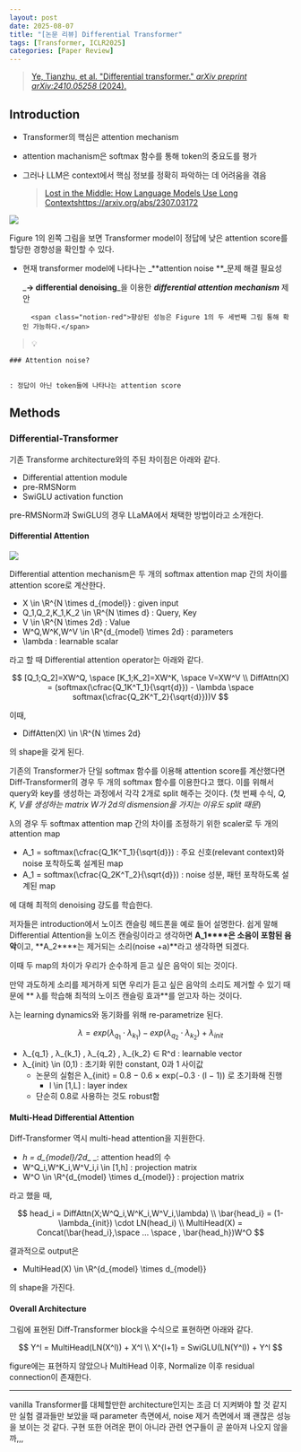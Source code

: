 ```yaml
---
layout: post
date: 2025-08-07
title: "[논문 리뷰] Differential Transformer"
tags: [Transformer, ICLR2025]
categories: [Paper Review]
---
```


> [Ye, Tianzhu, et al. "Differential transformer." ](https://arxiv.org/abs/2410.05258)[_arXiv preprint arXiv:2410.05258_](https://arxiv.org/abs/2410.05258)[ (2024).](https://arxiv.org/abs/2410.05258)



## Introduction

- Transformer의 핵심은 attention mechanism
- attention machanism은 softmax 함수를 통해 token의 중요도를 평가
- 그러나 LLM은 context에서 핵심 정보를 정확히 파악하는 데 어려움을 겪음

	> [Lost in the Middle: How Language Models Use Long Contextshttps://arxiv.org/abs/2307.03172](https://arxiv.org/abs/2307.03172)


![](https://prod-files-secure.s3.us-west-2.amazonaws.com/542b861c-36a8-4051-84e5-8804b6728dba/9083ea56-691a-4752-ae26-47f403431ac8/image.png?X-Amz-Algorithm=AWS4-HMAC-SHA256&X-Amz-Content-Sha256=UNSIGNED-PAYLOAD&X-Amz-Credential=ASIAZI2LB4665NR2ZLZP%2F20251002%2Fus-west-2%2Fs3%2Faws4_request&X-Amz-Date=20251002T210053Z&X-Amz-Expires=3600&X-Amz-Security-Token=IQoJb3JpZ2luX2VjEJz%2F%2F%2F%2F%2F%2F%2F%2F%2F%2FwEaCXVzLXdlc3QtMiJHMEUCIGBjdjkGqT79vOs5gm2RwFYCCnXiuzCDBJUm8Phq%2B92%2FAiEAmPNhjw6FnEQTdDpzoGSa642itKd%2FgMLQwRcJYsE84z8q%2FwMINRAAGgw2Mzc0MjMxODM4MDUiDIu%2BIEWeZiIhvzFIUSrcA64GQBBBhduV%2B5ZEz9DF0pE%2FfbCaWFOIO3Wi%2BDiQYX6jUy49J1s4Y7KeYmqdSQMHfGHlq4xw49dgRwpiuCg%2FJ%2FNjEqAuEKAD8itvQ7Ma7laQXutYHzF8It%2FMCBczokh65zR3ojpPlrqzjt7IH8buFQoA4R9LcMYT5o3Oau6mzY7D%2Bgr2H92rnITrRGyPDZY1YjaRi8pFxYb6gWBUP9IT4CYLKA0acNJ4iWd3cxk3vnKnqio0w4fqjPzHYl6tok45p%2BekGsjmRbaHbhWvwpOSa0N%2FR7BGd1CHVtCDL3n%2BSPDq2gddIDKJvaWXTTotpc%2B4MwYCxcIEOa4oNsXyTocV5XKMxAyPoBU67rGgFyuO5DYmkqci%2FFmNG6fD7qrM1CTT5x%2BDJnLYCkQwi2z9XE3rFd4rmwRRiBAjlHfNJ8jPCUuBUz2%2B3%2BhcBtbDKYOqsVH4e1g60epaRXoh9X%2F%2BEbBrG3%2Bkbc0ruNTFSCt3bThqfMk8lDMj7BwX0aR6gF5yn7ptafGDzigZhOC%2FRTaF13roYoE0XHY9O8bPfKTBZvkXyVjqEFm5%2B%2BWKzFrwT2aV65bAmqd%2BYuUu3hDxV4wsHZa%2FRw5lCwdxc49is1uDfN5l6SfR4J4o1FCX%2FMJK3L%2F1MOa6%2B8YGOqUBbkikQDxFo6MMZEWCP1KWdKKTBG2KMOMos%2B6q%2FS9u9UAP96FXijcx%2FBQZF%2BLqkiUCTRYFHsfqDEWsaHFYoTp2va8nyG7ZiCj07gZUsYtPDL4DgjST%2FJQKBIX0Ca8iFE0I%2B4Vw%2F%2BmRXkN%2FD4azajlo8OH9tFPtRbBvVW3UletBpIOWL8fo2SrupD%2BUjW%2FUfbuI6KXRzG6KGJOhhreXTc1PA7M7Ak7y&X-Amz-Signature=956bdbc74bf2844220ca8858f7516aef1bd677784aac4e73696acd3547a25b9f&X-Amz-SignedHeaders=host&x-amz-checksum-mode=ENABLED&x-id=GetObject)


Figure 1의 왼쪽 그림을 보면 Transformer model이 정답에 낮은 attention score를 할당한 경향성을 확인할 수 있다.

- 현재 transformer model에 나타나는 _**attention noise **_문제 해결 필요성

	_**→ differential denoising**_을 이용한 _**differential attention mechanism**_ 제안


		<span class="notion-red">향상된 성능은 Figure 1의 두 세번째 그림 통해 확인 가능하다.</span>


> 💡 


	### Attention noise?


	: 정답이 아닌 token들에 나타나는 attention score



## Methods



### Differential-Transformer


기존 Transforme architecture와의 주된 차이점은 아래와 같다.

- Differential attention module
- pre-RMSNorm
- SwiGLU activation function

pre-RMSNorm과 SwiGLU의 경우 LLaMA에서 채택한 방법이라고 소개한다.



#### Differential Attention


![](https://prod-files-secure.s3.us-west-2.amazonaws.com/542b861c-36a8-4051-84e5-8804b6728dba/116d70b2-1963-4810-9167-f4c7d8a06e8f/image.png?X-Amz-Algorithm=AWS4-HMAC-SHA256&X-Amz-Content-Sha256=UNSIGNED-PAYLOAD&X-Amz-Credential=ASIAZI2LB4665NR2ZLZP%2F20251002%2Fus-west-2%2Fs3%2Faws4_request&X-Amz-Date=20251002T210053Z&X-Amz-Expires=3600&X-Amz-Security-Token=IQoJb3JpZ2luX2VjEJz%2F%2F%2F%2F%2F%2F%2F%2F%2F%2FwEaCXVzLXdlc3QtMiJHMEUCIGBjdjkGqT79vOs5gm2RwFYCCnXiuzCDBJUm8Phq%2B92%2FAiEAmPNhjw6FnEQTdDpzoGSa642itKd%2FgMLQwRcJYsE84z8q%2FwMINRAAGgw2Mzc0MjMxODM4MDUiDIu%2BIEWeZiIhvzFIUSrcA64GQBBBhduV%2B5ZEz9DF0pE%2FfbCaWFOIO3Wi%2BDiQYX6jUy49J1s4Y7KeYmqdSQMHfGHlq4xw49dgRwpiuCg%2FJ%2FNjEqAuEKAD8itvQ7Ma7laQXutYHzF8It%2FMCBczokh65zR3ojpPlrqzjt7IH8buFQoA4R9LcMYT5o3Oau6mzY7D%2Bgr2H92rnITrRGyPDZY1YjaRi8pFxYb6gWBUP9IT4CYLKA0acNJ4iWd3cxk3vnKnqio0w4fqjPzHYl6tok45p%2BekGsjmRbaHbhWvwpOSa0N%2FR7BGd1CHVtCDL3n%2BSPDq2gddIDKJvaWXTTotpc%2B4MwYCxcIEOa4oNsXyTocV5XKMxAyPoBU67rGgFyuO5DYmkqci%2FFmNG6fD7qrM1CTT5x%2BDJnLYCkQwi2z9XE3rFd4rmwRRiBAjlHfNJ8jPCUuBUz2%2B3%2BhcBtbDKYOqsVH4e1g60epaRXoh9X%2F%2BEbBrG3%2Bkbc0ruNTFSCt3bThqfMk8lDMj7BwX0aR6gF5yn7ptafGDzigZhOC%2FRTaF13roYoE0XHY9O8bPfKTBZvkXyVjqEFm5%2B%2BWKzFrwT2aV65bAmqd%2BYuUu3hDxV4wsHZa%2FRw5lCwdxc49is1uDfN5l6SfR4J4o1FCX%2FMJK3L%2F1MOa6%2B8YGOqUBbkikQDxFo6MMZEWCP1KWdKKTBG2KMOMos%2B6q%2FS9u9UAP96FXijcx%2FBQZF%2BLqkiUCTRYFHsfqDEWsaHFYoTp2va8nyG7ZiCj07gZUsYtPDL4DgjST%2FJQKBIX0Ca8iFE0I%2B4Vw%2F%2BmRXkN%2FD4azajlo8OH9tFPtRbBvVW3UletBpIOWL8fo2SrupD%2BUjW%2FUfbuI6KXRzG6KGJOhhreXTc1PA7M7Ak7y&X-Amz-Signature=ab887fc8a7597446cebfb94051c037c91c235ce61cf51fb0f2a0eb27a55a8a6d&X-Amz-SignedHeaders=host&x-amz-checksum-mode=ENABLED&x-id=GetObject)


Differential attention mechanism은 두 개의 softmax attention map 간의 차이를 attention score로 계산한다.

- X \in \R^{N \times d\_{model}} : given input
- Q\_1,Q\_2,K\_1,K\_2 \in \R^{N \times d} : Query, Key
- V \in \R^{N \times 2d} : Value
- W^Q,W^K,W^V \in \R^{d\_{model} \times 2d} : parameters
- \lambda : learnable scalar

라고 할 때 Differential attention operator는 아래와 같다.


$$
[Q_1;Q_2]=XW^Q, \space [K_1;K_2]=XW^K, \space V=XW^V \\
DiffAttn(X) = (softmax(\cfrac{Q_1K^T_1}{\sqrt{d}}) - \lambda \space softmax(\cfrac{Q_2K^T_2}{\sqrt{d}}))V
$$


이때,

- DiffAtten(X) \in \R^{N \times 2d}

의 shape을 갖게 된다.


기존의 Transformer가 단일 softmax 함수를 이용해 attention score를 계산했다면 Diff-Transformer의 경우 두 개의 softmax 함수를 이용한다고 했다. 이를 위해서 query와 key를 생성하는 과정에서 각각 2개로 split 해주는 것이다. <span class="notion-red">(첫 번째 수식, </span><span class="notion-red">_Q, K, V를 생성하는 matrix W가 2d의 dismension을 가지는 이유도 split 때문_</span><span class="notion-red">)</span>


 λ의 경우 두 softmax attention map 간의 차이를 조정하기 위한 scaler로 두 개의 attention map

- A\_1 = softmax(\cfrac{Q\_1K^T\_1}{\sqrt{d}}) : 주요 신호(relevant context)와 noise 포착하도록 설계된 map
- A\_1 = softmax(\cfrac{Q\_2K^T\_2}{\sqrt{d}}) : noise 성분, 패턴 포착하도록 설계된 map 

에 대해 최적의 denoising 강도를 학습한다.


저자들은 introduction에서 노이즈 캔슬링 헤드폰을 예로 들어 설명한다. 쉽게 말해 Differential Attention을 노이즈 캔슬링이라고 생각하면 **A\_1****은 소음이 포함된 음악**이고, **A\_2****는 제거되는 소리(noise +a)**라고 생각하면 되겠다. 


이때 두 map의 차이가 우리가 순수하게 듣고 싶은 음악이 되는 것이다. 


만약 과도하게 소리를 제거하게 되면 우리가 듣고 싶은 음악의 소리도 제거할 수 있기 때문에 ** λ를 학습해 최적의 노이즈 캔슬링 효과**를 얻고자 하는 것이다.


λ는 learning dynamics와 동기화를 위해 re-parametrize 된다.


$$
\lambda = exp(\lambda_{q_1} \cdot \lambda_{k_1}) - exp(\lambda_{q_2} \cdot \lambda_{k_2}) + \lambda_{init}
$$

- λ\_{q\_1} , λ\_{k\_1} , λ\_{q\_2} , λ\_{k\_2} ∈ R^d : learnable vector
- λ\_{init} \in (0,1) : 초기화 위한 constant, 0과 1 사이값
	- 논문의 실험은 λ\_{init} = 0.8 − 0.6 × exp(−0.3 · (l − 1)) 로 초기화해 진행
		- l \in [1,L] : layer index
	- 단순히 0.8로 사용하는 것도 robust함


#### **Multi-Head Differential Attention**


Diff-Transformer 역시 multi-head attention을 지원한다.

- _h = d\_{model}/2d__ _: attention head의 수
- W^Q\_i,W^K\_i,W^V\_i,i \in [1,h] : projection matrix
- W^O \in \R^{d\_{model} \times d\_{model}} : projection matrix

라고 했을 때,


$$
head_i = DiffAttn(X;W^Q_i,W^K_i,W^V_i,\lambda) \\
\bar{head_i} = (1-\lambda_{init}) \cdot LN(head_i) \\
MultiHead(X) = Concat(\bar{head_i},\space ... \space , \bar{head_h})W^O
$$


결과적으로 output은

- MultiHead(X) \in \R^{d\_{model} \times d\_{model}}

의 shape을 가진다.



#### Overall Architecture


그림에 표현된 Diff-Transformer block을 수식으로 표현하면 아래와 같다.


$$
Y^l = MultiHead(LN(X^l)) + X^l \\
X^{l+1} = SwiGLU(LN(Y^l)) + Y^l
$$


figure에는 표현하지 않았으나 MultiHead 이후, Normalize 이후 residual connection이 존재한다.


---


vanilla Transformer를 대체할만한 architecture인지는 조금 더 지켜봐야 할 것 같지만 실험 결과들만 보았을 때 parameter 측면에서, noise 제거 측면에서 꽤 괜찮은 성능을 보이는 것 같다. 구현 또한 어려운 편이 아니라 관련 연구들이 곧 쏟아져 나오지 않을까,,,

